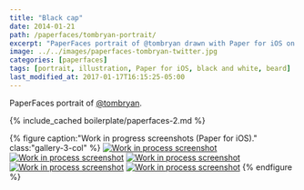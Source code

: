 ```yaml
---
title: "Black cap"
date: 2014-01-21
path: /paperfaces/tombryan-portrait/
excerpt: "PaperFaces portrait of @tombryan drawn with Paper for iOS on an iPad."
image: ../../images/paperfaces-tombryan-twitter.jpg
categories: [paperfaces]
tags: [portrait, illustration, Paper for iOS, black and white, beard]
last_modified_at: 2017-01-17T16:15:25-05:00
---
```


PaperFaces portrait of [@tombryan](https://twitter.com/tombryan).

{% include_cached boilerplate/paperfaces-2.md %}

{% figure caption:"Work in progress screenshots (Paper for iOS)." class:"gallery-3-col" %}
[![Work in process screenshot](../../images/paperfaces-tombryan-process-1-750.jpg)](../../images/paperfaces-tombryan-process-1-lg.jpg)
[![Work in process screenshot](../../images/paperfaces-tombryan-process-2-600.jpg)](../../images/paperfaces-tombryan-process-2-lg.jpg)
[![Work in process screenshot](../../images/paperfaces-tombryan-process-3-600.jpg)](../../images/paperfaces-tombryan-process-3-lg.jpg)
[![Work in process screenshot](../../images/paperfaces-tombryan-process-4-600.jpg)](../../images/paperfaces-tombryan-process-4-lg.jpg)
[![Work in process screenshot](../../images/paperfaces-tombryan-process-5-600.jpg)](../../images/paperfaces-tombryan-process-5-lg.jpg)
{% endfigure %}
